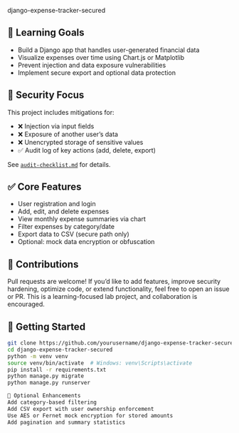 django-expense-tracker-secured

## 🎯 Learning Goals

- Build a Django app that handles user-generated financial data
- Visualize expenses over time using Chart.js or Matplotlib
- Prevent injection and data exposure vulnerabilities
- Implement secure export and optional data protection

## 🔐 Security Focus

This project includes mitigations for:

- ❌ Injection via input fields  
- ❌ Exposure of another user’s data  
- ❌ Unencrypted storage of sensitive values  
- ✅ Audit log of key actions (add, delete, export)

See [`audit-checklist.md`](./audit-checklist.md) for details.

## ✅ Core Features

- User registration and login
- Add, edit, and delete expenses
- View monthly expense summaries via chart
- Filter expenses by category/date
- Export data to CSV (secure path only)
- Optional: mock data encryption or obfuscation

## 🤝 Contributions
Pull requests are welcome! If you’d like to add features, improve security hardening, optimize code, or extend functionality, feel free to open an issue or PR. This is a learning-focused lab project, and collaboration is encouraged.

## 🚀 Getting Started

```bash
git clone https://github.com/yourusername/django-expense-tracker-secured.git
cd django-expense-tracker-secured
python -m venv venv
source venv/bin/activate  # Windows: venv\Scripts\activate
pip install -r requirements.txt
python manage.py migrate
python manage.py runserver

🧪 Optional Enhancements
Add category-based filtering
Add CSV export with user ownership enforcement
Use AES or Fernet mock encryption for stored amounts
Add pagination and summary statistics
